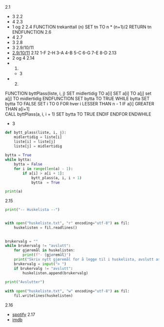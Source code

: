 2.1
- 3
2.2
- 4
2.3
- 1 og 2
2.4
    FUNCTION trekanttall (n)
    SET tn TO n * (n+1)/2
    RETURN tn
    ENDFUNCTION
2.6
- 4
2.7
- 3
2.8
- 3
2.9/10/11
- [2.9/10/11](../tentamenøving/div-oppgaver.ipynb)
2.12
    1-F
    2-H
    3-A
    4-B
    5-C
    6-G
    7-E
    8-D
2.13
- 2 og 4
2.14
- 1.
  - 3
- 2.
FUNCTION byttPlass(liste, i, j)
  SET midlertidig TO a[i]
  SET a[i] TO a[j]
  set a[j] TO midlertidig 
ENDFUNCTION
SET bytta TO TRUE
WHILE bytta
  SET bytta TO FALSE
  SET i TO 0
  FOR hver i LESSER THAN n - 1
    IF a[i] GREATER THAN a[i+1]    
      CALL byttPlass(a, i, i + 1)
      SET bytta TO TRUE
    ENDIF
  ENDFOR
ENDWHILE
- 3
```py
def bytt_plass(liste, i, j):
    midlertidig = liste[i]
    liste[i] = liste[j]
    liste[j] = midlertidig
 
bytta = True
while bytta:
    bytta = False
    for i in range(len(a) - 1):
        if a[i] > a[i + 1]:
            bytt_plass(a, i, i + 1)
            bytta  = True
 
print(a)
``` 
2.15
```py
print("-- Huskelista --")
 

with open("huskeliste.txt", "r" encoding="utf-8") as fil:
    huskelisten = fil.readlines()
 
 
brukervalg = ""
while brukervalg != "avslutt":
    for gjøremål in huskelisten:
        print(f"- {gjøremål}")
    print("Skriv nytt gjøremål for å legge til i huskelista, avslutt asvlutter programmer")
    brukervalg = input("> ")
    if brukervalg != "avslutt":
        huskelisten.append(brukervalg)
 
print("Avslutter")    
 
with open("huskeliste.txt", "w" encoding="utf-8") as fil:
    fil.writelines(huskelisten)

```
2.16
- [spotify](../tentamenøving/div-oppgaver.ipynb)
2.17
- [imdb](../tentamenøving/div-oppgaver.ipynb)
